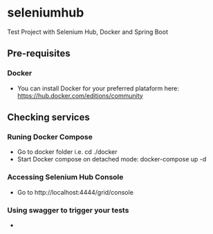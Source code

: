 # seleniumhub
Test Project with Selenium Hub, Docker and Spring Boot

## Pre-requisites

### Docker

 - You can install Docker for your preferred plataform here: https://hub.docker.com/editions/community

## Checking services

### Runing Docker Compose
 - Go to docker folder i.e. cd ./docker
 - Start Docker compose on detached mode: docker-compose up -d
 
### Accessing Selenium Hub Console

 - Go to http://localhost:4444/grid/console

### Using swagger to trigger your tests

 - 